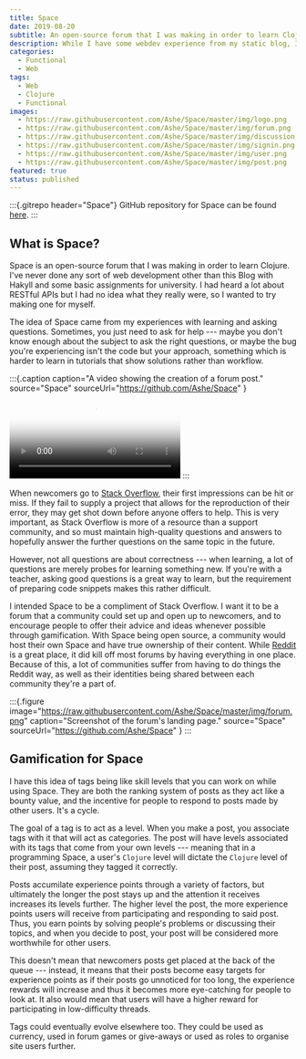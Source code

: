 ```yaml
---
title: Space
date: 2019-08-20
subtitle: An open-source forum that I was making in order to learn Clojure.
description: While I have some webdev experience from my static blog, I've never ventured further. I made Space so that I could learn more about things such as databases, servers and RESTful APIs to open up more opportunities.
categories: 
  - Functional
  - Web
tags: 
  - Web
  - Clojure 
  - Functional
images:
  - https://raw.githubusercontent.com/Ashe/Space/master/img/logo.png
  - https://raw.githubusercontent.com/Ashe/Space/master/img/forum.png
  - https://raw.githubusercontent.com/Ashe/Space/master/img/discussion.png
  - https://raw.githubusercontent.com/Ashe/Space/master/img/signin.png
  - https://raw.githubusercontent.com/Ashe/Space/master/img/user.png
  - https://raw.githubusercontent.com/Ashe/Space/master/img/post.png
featured: true
status: published
---
```


:::{.gitrepo header="Space"}
GitHub repository for Space can be found [here](https://github.com/Ashe/Space).
:::

## What is Space?

Space is an open-source forum that I was making in order to learn Clojure. I've never done any sort of web development other than this Blog with Hakyll and some basic assignments for university. I had heard a lot about RESTful APIs but I had no idea what they really were, so I wanted to try making one for myself.

The idea of Space came from my experiences with learning and asking questions. Sometimes, you just need to ask for help --- maybe you don't know enough about the subject to ask the right questions, or maybe the bug you're experiencing isn't the code but your approach, something which is harder to learn in tutorials that show solutions rather than workflow.

:::{.caption
  caption="A video showing the creation of a forum post."
  source="Space"
  sourceUrl="https://github.com/Ashe/Space"
}
<video src="https://raw.githubusercontent.com/Ashe/Space/master/img/space-demo.webm" controls poster="https://raw.githubusercontent.com/Ashe/Space/master/img/logo.png"></video>
:::

When newcomers go to [Stack Overflow](https://stackoverflow.com/), their first impressions can be hit or miss. If they fail to supply a project that allows for the reproduction of their error, they may get shot down before anyone offers to help. This is very important, as Stack Overflow is more of a resource than a support community, and so must maintain high-quality questions and answers to hopefully answer the further questions on the same topic in the future.

However, not all questions are about correctness --- when learning, a lot of questions are merely probes for learning something new. If you're with a
teacher, asking good questions is a great way to learn, but the requirement of preparing code snippets makes this rather difficult.

I intended Space to be a compliment of Stack Overflow. I want it to be a forum that a community could set up and open up to newcomers, and to encourage people to offer their advice and ideas whenever possible through gamification. With
Space being open source, a community would host their own Space and have true ownership of their content. While [Reddit](https://reddit.com) is a great place, it did kill off most forums by having everything in one place. Because of this, a lot of communities suffer from having to do things the Reddit way, as well as their identities being shared between each community they're a part of.

:::{.figure
  image="https://raw.githubusercontent.com/Ashe/Space/master/img/forum.png"
  caption="Screenshot of the forum's landing page."
  source="Space"
  sourceUrl="https://github.com/Ashe/Space"
}
:::

## Gamification for Space
I have this idea of tags being like skill levels that you can work on while using Space. They are both the ranking system of posts as they act like a bounty value, and the incentive for people to respond to posts made by other users. It's a cycle.

The goal of a tag is to act as a level. When you make a post, you associate tags with it that will act as categories. The post will have levels associated with its tags that come from your own levels --- meaning that in a programming Space, a user's `Clojure` level will dictate the `Clojure` level of their post, assuming they tagged it correctly.

Posts accumilate experience points through a variety of factors, but ultimately the longer the post stays up and the attention it receives increases its levels further. The higher level the post, the more experience points users will receive from participating and responding to said post. Thus, you earn points by solving people's problems or discussing their topics, and when you decide to post, your post will be considered more worthwhile for other users.

This doesn't mean that newcomers posts get placed at the back of the queue --- instead, it means that their posts become easy targets for experience points as if their posts go unnoticed for too long, the experience rewards will increase and thus it becomes more eye-catching for people to look at. It also would mean that users will have a higher reward for participating in low-difficulty threads.

Tags could eventually evolve elsewhere too. They could be used as currency, used in forum games or give-aways or used as roles to organise site users further.
